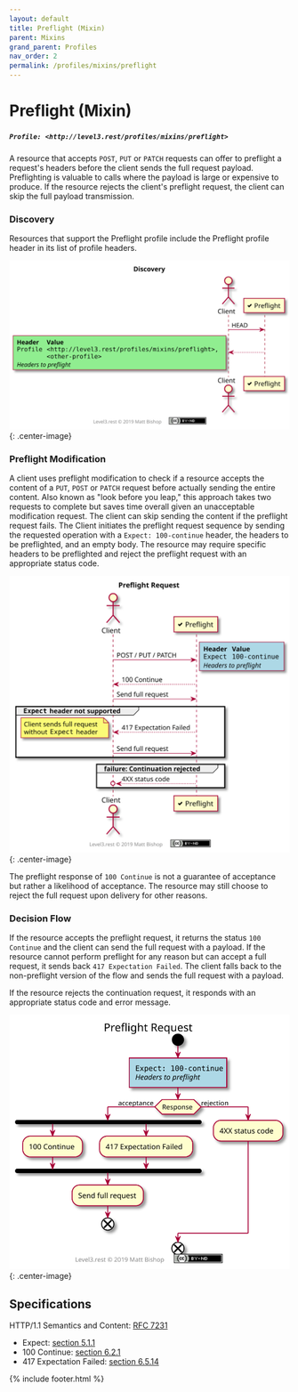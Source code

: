 ```yaml
---
layout: default
title: Preflight (Mixin)
parent: Mixins
grand_parent: Profiles
nav_order: 2
permalink: /profiles/mixins/preflight
---
```

# Preflight (Mixin)

##### `Profile: <http://level3.rest/profiles/mixins/preflight>`

A resource that accepts `POST`, `PUT` or `PATCH` requests can offer to preflight a request's headers before the client sends the full request payload. Preflighting is valuable to calls where the payload is large or expensive to produce. If the resource rejects the client's preflight request, the client can skip the full payload transmission.

### Discovery

Resources that support the Preflight profile include the Preflight profile header in its list of profile headers.

![](preflight/discovery.svg){: .center-image}

### Preflight Modification

A client uses preflight modification to check if a resource accepts the content of a `PUT`, `POST` or `PATCH` request before actually sending the entire content. Also known as "look before you leap," this approach takes two requests to complete but saves time overall given an unacceptable modification request. The client can skip sending the content if the preflight request fails. The Client initiates the preflight request sequence by sending the requested operation with a `Expect: 100-continue` header, the headers to be preflighted, and an empty body. The resource may require specific headers to be preflighted and reject the preflight request with an appropriate status code.

![](preflight/preflight.svg){: .center-image}

The preflight response of `100 Continue` is not a guarantee of acceptance but rather a likelihood of acceptance. The resource may still choose to reject the full request upon delivery for other reasons.

### Decision Flow

If the resource accepts the preflight request, it returns the status `100 Continue` and the client can send the full request with a payload. If the resource cannot perform preflight for any reason but can accept a full request, it sends back `417 Expectation Failed`. The client falls back to the non-preflight version of the flow and sends the full request with a payload.

If the resource rejects the continuation request, it responds with an appropriate status code and error message.

![](preflight/preflight-decision.svg){: .center-image}

## Specifications

HTTP/1.1 Semantics and Content: [RFC 7231](https://tools.ietf.org/html/rfc7231)

- Expect: [section 5.1.1](https://tools.ietf.org/html/rfc7231#section-5.1.1)
- 100 Continue: [section 6.2.1](https://tools.ietf.org/html/rfc7231#section-6.2.1)
- 417 Expectation Failed: [section 6.5.14](https://tools.ietf.org/html/rfc7231#section-6.5.14)

{% include footer.html %}